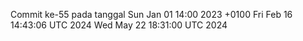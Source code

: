 Commit ke-55 pada tanggal Sun Jan 01 14:00 2023 +0100
Fri Feb 16 14:43:06 UTC 2024
Wed May 22 18:31:00 UTC 2024
